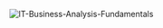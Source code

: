 
![IT-Business-Analysis-Fundamentals](https://github.com/user-attachments/assets/c05f2be4-1df3-4ec4-9bfd-f816ccf68a0d)
